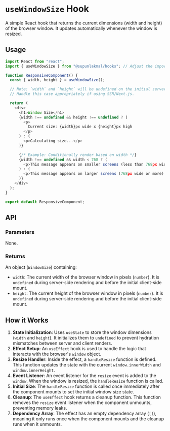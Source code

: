# `useWindowSize` Hook

A simple React hook that returns the current dimensions (width and height) of the browser window. It updates automatically whenever the window is resized.

## Usage

```typescript
import React from "react";
import { useWindowSize } from "@supunlakmal/hooks"; // Adjust the import path as needed

function ResponsiveComponent() {
  const { width, height } = useWindowSize();

  // Note: `width` and `height` will be undefined on the initial server render.
  // Handle this case appropriately if using SSR/Next.js.

  return (
    <div>
      <h1>Window Size</h1>
      {width !== undefined && height !== undefined ? (
        <p>
          Current size: {width}px wide x {height}px high
        </p>
      ) : (
        <p>Calculating size...</p>
      )}

      {/* Example: Conditionally render based on width */}
      {width !== undefined && width < 768 ? (
        <p>This message appears on smaller screens (less than 768px wide).</p>
      ) : (
        <p>This message appears on larger screens (768px wide or more).</p>
      )}
    </div>
  );
}

export default ResponsiveComponent;
```

## API

### Parameters

None.

### Returns

An object (`WindowSize`) containing:

- `width`: The current width of the browser window in pixels (`number`). It is `undefined` during server-side rendering and before the initial client-side mount.
- `height`: The current height of the browser window in pixels (`number`). It is `undefined` during server-side rendering and before the initial client-side mount.

## How it Works

1.  **State Initialization**: Uses `useState` to store the window dimensions (`width` and `height`). It initializes them to `undefined` to prevent hydration mismatches between server and client renders.
2.  **Effect Setup**: An `useEffect` hook is used to handle the logic that interacts with the browser's `window` object.
3.  **Resize Handler**: Inside the effect, a `handleResize` function is defined. This function updates the state with the current `window.innerWidth` and `window.innerHeight`.
4.  **Event Listener**: An event listener for the `resize` event is added to the `window`. When the window is resized, the `handleResize` function is called.
5.  **Initial Size**: The `handleResize` function is called once immediately after the component mounts to set the initial window size state.
6.  **Cleanup**: The `useEffect` hook returns a cleanup function. This function removes the `resize` event listener when the component unmounts, preventing memory leaks.
7.  **Dependency Array**: The effect has an empty dependency array (`[]`), meaning it only runs once when the component mounts and the cleanup runs when it unmounts.
